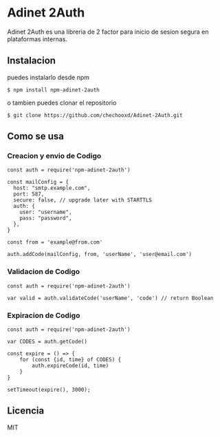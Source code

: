 # Adinet 2Auth

Adinet 2Auth es una libreria de 2 factor para inicio de sesion segura en plataformas internas.

## Instalacion

puedes instalarlo desde npm 

`$ npm install npm-adinet-2auth`

o tambien puedes clonar el repositorio 

`$ git clone https://github.com/chechooxd/Adinet-2Auth.git`

## Como se usa

### Creacion y envio de Codigo

``` [JS]
const auth = require('npm-adinet-2auth')

const mailConfig = {
  host: "smtp.example.com",
  port: 587,
  secure: false, // upgrade later with STARTTLS
  auth: {
    user: "username",
    pass: "password",
  },
}

const from = 'example@from.com'

auth.addCode(mailConfig, from, 'userName', 'user@email.com')

```
### Validacion de Codigo

``` [JS]
const auth = require('npm-adinet-2auth')

var valid = auth.validateCode('userName', 'code') // return Boolean

```

### Expiracion de Codigo

``` [JS]
const auth = require('npm-adinet-2auth')

var CODES = auth.getCode()

const expire = () => {
    for (const {id, time} of CODES) {
        auth.expireCode(id, time)
    }
} 

setTimeout(expire(), 3000);

```

## Licencia 

MIT
